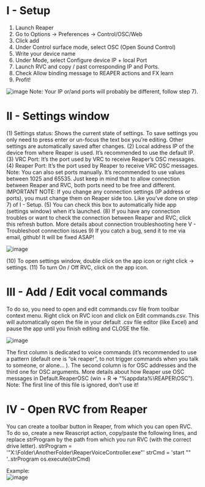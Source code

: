 # I - Setup

1)	Launch Reaper
2)	Go to Options -> Preferences -> Control/OSC/Web
3)	Click add
4)	Under Control surface mode, select OSC (Open Sound Control)
5)	Write your device name
6)	Under Mode, select Configure device IP + local Port
7)	Launch RVC and copy / past corresponding IP and Ports.
8)	Check Allow binding message to REAPER actions and FX learn
9)	Profit!

![image](https://user-images.githubusercontent.com/78812716/180656549-f76693ce-e40f-4adc-b2ab-f04e4b67a3b7.png)
Note: Your IP or/and ports will probably be different, follow step 7).

# II - Settings window
(1) Settings status: Shows the current state of settings. To save settings you only need to press enter or un-focus the text box you’re editing. Other settings are automatically saved after changes.
(2) Local address IP of the device from where Reaper is used. It’s recommended to use the default IP.
(3) VRC Port: It’s the port used by VRC to receive Reaper’s OSC messages. 
(4) Reaper Port: It’s the port used by Reaper to receive VRC OSC messages. 
Note: You can also set ports manually. It’s recommended to use values between 1025 and 65535. Just keep in mind that to allow connection between Reaper and RVC, both ports need to be free and different.
IMPORTANT NOTE: If you change any connection settings (IP address or ports), you must change them on Reaper side too. Like you’ve done on step 7) of I - Setup.
(5) You can check this box to automatically hide app (settings window) when it’s launched.
(8) If you have any connection troubles or want to check the connection between Reaper and RVC, click this refresh button. More details about connection troubleshooting here V - Troubleshoot connection issues
9) If you catch a bug, send it to me via email, github! It will be fixed ASAP!

![image](https://user-images.githubusercontent.com/78812716/180656523-59ba8aad-6a20-4610-a0f0-1f4a10d6b3df.png)

(10) To open settings window, double click on the app icon or right click -> settings. 
(11) To turn On / Off RVC, click on the app icon. 

# III - Add / Edit vocal commands
To do so, you need to open and edit commands.csv file from toolbar context menu. Right click on RVC icon and click on Edit commands.csv.
This will automatically open the file in your default .csv file editor (like Excel) and pause the app until you finish editing and CLOSE the file.

![image](https://user-images.githubusercontent.com/78812716/180656504-a42afbcf-cf97-4990-ad6e-3fb670ff081b.png)

The first column is dedicated to voice commands (it’s recommended to use a pattern (default one is “ok reaper”, to not trigger commands when you talk to someone, or alone… ).
The second column is for OSC addresses and the third one for OSC arguments. More details about how Reaper use OSC messages in Default.ReaperOSC (win + R => “%appdata%\REAPER\OSC”). Note: The first line of this file is ignored, don’t use it!

# IV - Open RVC from Reaper

You can create a toolbar button in Reaper, from which you can open RVC. To do so, create a new Reascript action, copy/paste the following lines, and replace strProgram by the path from which you run RVC (with the correct drive letter).
strProgram = '"X:\\Folder\\AnotherFolder\\ReaperVoiceController.exe"'
strCmd = 'start "" '..strProgram
os.execute(strCmd)

Example:  
![image](https://user-images.githubusercontent.com/78812716/180656487-40391961-f901-4853-8989-fe99f359d6ee.png)

